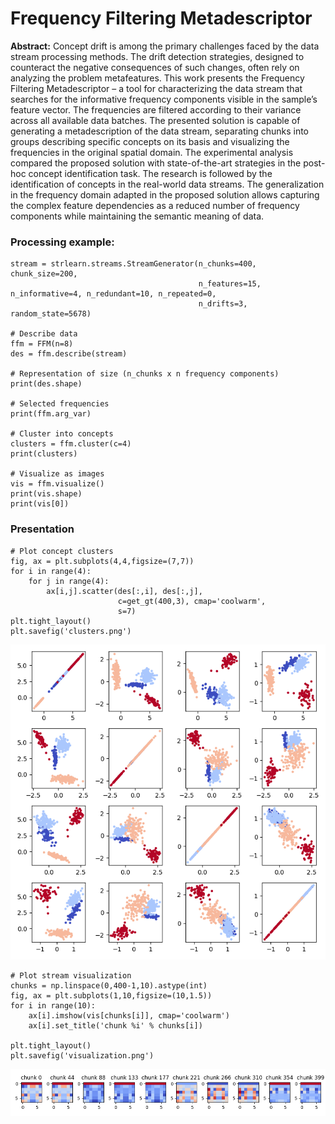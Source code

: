 # Frequency Filtering Metadescriptor

**Abstract:**  Concept drift is among the primary challenges faced by the data stream processing methods. The drift detection strategies, designed to counteract the negative consequences of such changes, often rely on analyzing the problem metafeatures. This work presents the Frequency Filtering Metadescriptor – a tool for characterizing the data stream that searches for the informative frequency components visible in the sample’s feature vector. The frequencies are filtered according to their variance across all available data batches. The presented solution is capable of generating a metadescription of the data stream, separating chunks into groups describing specific concepts on its basis and visualizing the frequencies in the original spatial domain. The experimental analysis compared the proposed solution with state-of-the-art strategies in the post-hoc concept identification task. The research is followed by the identification of concepts in the real-world data streams. The generalization in the frequency domain adapted in the proposed solution allows capturing the complex feature dependencies as a reduced number of frequency components while maintaining the semantic meaning of data.

### Processing example:

```
stream = strlearn.streams.StreamGenerator(n_chunks=400, chunk_size=200, 
                                          n_features=15, n_informative=4, n_redundant=10, n_repeated=0,
                                          n_drifts=3, random_state=5678)

# Describe data
ffm = FFM(n=8)
des = ffm.describe(stream)

# Representation of size (n_chunks x n frequency components)
print(des.shape)

# Selected frequencies
print(ffm.arg_var)

# Cluster into concepts
clusters = ffm.cluster(c=4)
print(clusters)

# Visualize as images
vis = ffm.visualize()
print(vis.shape)
print(vis[0])

```

### Presentation
```
# Plot concept clusters
fig, ax = plt.subplots(4,4,figsize=(7,7))
for i in range(4):
    for j in range(4):
        ax[i,j].scatter(des[:,i], des[:,j], 
                        c=get_gt(400,3), cmap='coolwarm', 
                        s=7)
plt.tight_layout()
plt.savefig('clusters.png')
```
![image](clusters.png)

```
# Plot stream visualization
chunks = np.linspace(0,400-1,10).astype(int)
fig, ax = plt.subplots(1,10,figsize=(10,1.5))
for i in range(10):
    ax[i].imshow(vis[chunks[i]], cmap='coolwarm')
    ax[i].set_title('chunk %i' % chunks[i])
    
plt.tight_layout()
plt.savefig('visualization.png')

```
![image](visualization.png)

